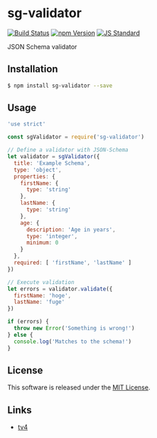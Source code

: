 sg-validator
==========

<!---
This file is generated by ape-tmpl. Do not update manually.
--->

<!-- Badge Start -->
<a name="badges"></a>

[![Build Status][bd_travis_com_shield_url]][bd_travis_com_url]
[![npm Version][bd_npm_shield_url]][bd_npm_url]
[![JS Standard][bd_standard_shield_url]][bd_standard_url]

[bd_repo_url]: https://github.com/realglobe-Inc/sg-validator
[bd_travis_url]: http://travis-ci.org/realglobe-Inc/sg-validator
[bd_travis_shield_url]: http://img.shields.io/travis/realglobe-Inc/sg-validator.svg?style=flat
[bd_travis_com_url]: http://travis-ci.com/realglobe-Inc/sg-validator
[bd_travis_com_shield_url]: https://api.travis-ci.com/realglobe-Inc/sg-validator.svg?token=aeFzCpBZebyaRijpCFmm
[bd_license_url]: https://github.com/realglobe-Inc/sg-validator/blob/master/LICENSE
[bd_codeclimate_url]: http://codeclimate.com/github/realglobe-Inc/sg-validator
[bd_codeclimate_shield_url]: http://img.shields.io/codeclimate/github/realglobe-Inc/sg-validator.svg?style=flat
[bd_codeclimate_coverage_shield_url]: http://img.shields.io/codeclimate/coverage/github/realglobe-Inc/sg-validator.svg?style=flat
[bd_gemnasium_url]: https://gemnasium.com/realglobe-Inc/sg-validator
[bd_gemnasium_shield_url]: https://gemnasium.com/realglobe-Inc/sg-validator.svg
[bd_npm_url]: http://www.npmjs.org/package/sg-validator
[bd_npm_shield_url]: http://img.shields.io/npm/v/sg-validator.svg?style=flat
[bd_standard_url]: http://standardjs.com/
[bd_standard_shield_url]: https://img.shields.io/badge/code%20style-standard-brightgreen.svg

<!-- Badge End -->


<!-- Description Start -->
<a name="description"></a>

JSON Schema validator

<!-- Description End -->


<!-- Overview Start -->
<a name="overview"></a>



<!-- Overview End -->


<!-- Sections Start -->
<a name="sections"></a>

<!-- Section from "doc/guides/01.Installation.md.hbs" Start -->

<a name="section-doc-guides-01-installation-md"></a>
Installation
-----

```bash
$ npm install sg-validator --save
```


<!-- Section from "doc/guides/01.Installation.md.hbs" End -->

<!-- Section from "doc/guides/02.Usage.md.hbs" Start -->

<a name="section-doc-guides-02-usage-md"></a>
Usage
---------

```javascript
'use strict'

const sgValidator = require('sg-validator')

// Define a validator with JSON-Schema
let validator = sgValidator({
  title: 'Example Schema',
  type: 'object',
  properties: {
    firstName: {
      type: 'string'
    },
    lastName: {
      type: 'string'
    },
    age: {
      description: 'Age in years',
      type: 'integer',
      minimum: 0
    }
  },
  required: [ 'firstName', 'lastName' ]
})

// Execute validation
let errors = validator.validate({
  firstName: 'hoge',
  lastName: 'fuge'
})

if (errors) {
  throw new Error('Something is wrong!')
} else {
  console.log('Matches to the schema!')
}

```


<!-- Section from "doc/guides/02.Usage.md.hbs" End -->


<!-- Sections Start -->


<!-- LICENSE Start -->
<a name="license"></a>

License
-------
This software is released under the [MIT License](https://github.com/realglobe-Inc/sg-validator/blob/master/LICENSE).

<!-- LICENSE End -->


<!-- Links Start -->
<a name="links"></a>

Links
------

+ [tv4](https://github.com/geraintluff/tv4)

<!-- Links End -->
